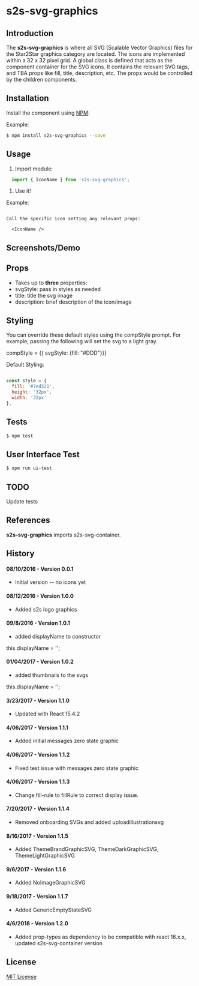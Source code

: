 s2s-svg-graphics
=========

Introduction
------------

The **s2s-svg-graphics** is where all SVG (Scalable Vector Graphics) files for the Star2Star graphics category are located. The icons are implemented within a 32 x 32 pixel grid. A global class is defined that acts as the component container for the SVG icons. It contains the relevant SVG tags, and TBA props like fill, title, description, etc. The props would be controlled by the children components.


Installation
------------

Install the component using [NPM](https://www.npmjs.com/):

Example:

```sh
$ npm install s2s-svg-graphics --save
```

Usage
-----

1.	Import module:

```js
  import { IconName } from 's2s-svg-graphics';
```

1.	Use it!

Example:
```

Call the specific icon setting any relevant props:

  <IconName />

```



Screenshots/Demo
----------------


Props
-----

-	Takes up to **three** properties:
  - svgStyle: pass in styles as needed
  - title: title the svg image
  - description: brief description of the icon/image

Styling
-------
You can override these default styles using the compStyle prompt. For example, passing the following will set the svg to a light gray.

  compStyle = {{ svgStyle: {fill: "#DDD"}}}

  Default Styling:

```js

const style = {
  fill: '#7ed321',
  height: '32px',
  width: '32px'
},

```

Tests
-----

```sh
$ npm test
```

User Interface Test
-------------------

```sh
$ npm run ui-test
```

TODO
----

Update tests

References
----------

**s2s-svg-graphics** imports s2s-svg-container.

History
-------

#### 08/10/2016 - Version 0.0.1

-	Initial version -- no icons yet

#### 08/12/2016 - Version 1.0.0

-	Added s2s logo graphics

#### 09/8/2016 - Version 1.0.1

-	added displayName to constructor

this.displayName = '';

#### 01/04/2017 - Version 1.0.2

-	added thumbnails to the svgs

this.displayName = '';

#### 3/23/2017 - Version 1.1.0

-	Updated with React 15.4.2

#### 4/06/2017 - Version 1.1.1

-	Added initial messages zero state graphic

#### 4/06/2017 - Version 1.1.2

-	Fixed test issue with messages zero state graphic

#### 4/06/2017 - Version 1.1.3

-	Change fill-rule to fillRule to correct display issue.

#### 7/20/2017 - Version 1.1.4

-	Removed onboarding SVGs and added uploadillustrationsvg

#### 8/16/2017 - Version 1.1.5

-	Added ThemeBrandGraphicSVG, ThemeDarkGraphicSVG, ThemeLightGraphicSVG

#### 9/6/2017 - Version 1.1.6

-	Added NoImageGraphicSVG

#### 9/18/2017 - Version 1.1.7

-	Added GenericEmptyStateSVG

#### 4/6/2018 - Version 1.2.0

-	Added prop-types as dependency to be compatible with react 16.x.x, updated s2s-svg-container version

License
-------

[MIT License](http://opensource.org/licenses/MIT)
